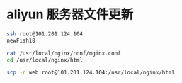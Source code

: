 # aliyun 服务器文件更新

```bash
ssh root@101.201.124.104
newFish18

cat /usr/local/nginx/conf/nginx.conf
cd /usr/local/nginx/html

scp -r web root@101.201.124.104:/usr/local/nginx/html 
```
